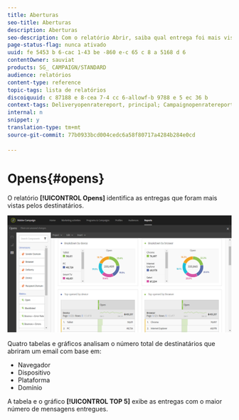 ```yaml
---
title: Aberturas
seo-title: Aberturas
description: Aberturas
seo-description: Com o relatório Abrir, saiba qual entrega foi mais visualizada de acordo com vários critérios.
page-status-flag: nunca ativado
uuid: fe 5453 b 6-cac 1-43 be -860 e-c 65 c 8 a 5168 d 6
contentOwner: sauviat
products: SG_ CAMPAIGN/STANDARD
audience: relatórios
content-type: reference
topic-tags: lista de relatórios
discoiquuid: c 87188 e 8-cea 7-4 cc 6-allowf-b 9788 e 5 ec 36 b
context-tags: Deliveryopenratereport, principal; Campaignopenratereport, principal; Programopenratereport, principal
internal: n
snippet: y
translation-type: tm+mt
source-git-commit: 77b0933bcd004cedc6a58f80717a4284b284e0cd

---
```



# Opens{#opens}

O relatório **[!UICONTROL Opens]** identifica as entregas que foram mais vistas pelos destinatários.

![](assets/delivery_reports_opens.png)

Quatro tabelas e gráficos analisam o número total de destinatários que abriram um email com base em:

* Navegador
* Dispositivo
* Plataforma
* Domínio

A tabela e o gráfico **[!UICONTROL TOP 5]** exibe as entregas com o maior número de mensagens entregues.
